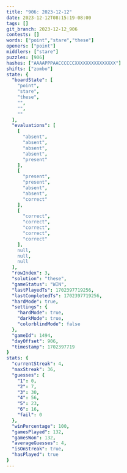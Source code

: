 ```yaml
---
title: "906: 2023-12-12"
date: 2023-12-12T08:15:19-08:00
tags: []
git_branch: 2023-12-12_906
contests: []
words: ["point","stare","these"]
openers: ["point"]
middlers: ["stare"]
puzzles: [906]
hashes: ["AAAAPPPAACCCCCCXXXXXXXXXXXXXXX"]
shifts: ["zombo"]
state: {
  "boardState": [
    "point",
    "stare",
    "these",
    "",
    "",
    ""
  ],
  "evaluations": [
    [
      "absent",
      "absent",
      "absent",
      "absent",
      "present"
    ],
    [
      "present",
      "present",
      "absent",
      "absent",
      "correct"
    ],
    [
      "correct",
      "correct",
      "correct",
      "correct",
      "correct"
    ],
    null,
    null,
    null
  ],
  "rowIndex": 3,
  "solution": "these",
  "gameStatus": "WIN",
  "lastPlayedTs": 1702397719256,
  "lastCompletedTs": 1702397719256,
  "hardMode": true,
  "settings": {
    "hardMode": true,
    "darkMode": true,
    "colorblindMode": false
  },
  "gameId": 1494,
  "dayOffset": 906,
  "timestamp": 1702397719
}
stats: {
  "currentStreak": 4,
  "maxStreak": 36,
  "guesses": {
    "1": 0,
    "2": 7,
    "3": 30,
    "4": 56,
    "5": 23,
    "6": 16,
    "fail": 0
  },
  "winPercentage": 100,
  "gamesPlayed": 132,
  "gamesWon": 132,
  "averageGuesses": 4,
  "isOnStreak": true,
  "hasPlayed": true
}
---
```

<!-- more -->

